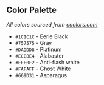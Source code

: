 ## Color Palette
*All colors sourced from [coolors.com](https://coolors.co)*
- `#1C1C1C` - Eerie Black
- `#757575` - Gray
- `#DADDD8` - Platinum
- `#ECEBE4` - Alabaster
- `#EEF0F2` - Anti-flash white
- `#FAFAFF` - Ghost White
- `#669D31` - Asparagus
